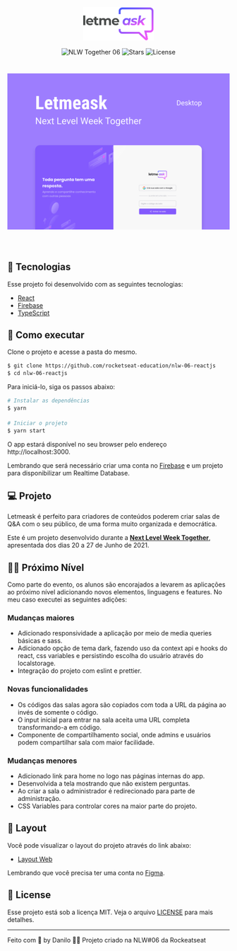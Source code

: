 <p align="center">
  <img alt="Letmeask" src=".github/logo.svg" width="160px">
</p>

<p align="center">
  <img src="https://img.shields.io/static/v1?label=NLW&message=06&color=8257E5&labelColor=000000" alt="NLW Together 06" />
  
  <img src="https://img.shields.io/github/stars/rocketseat-education/nlw-06-reactjs?label=stars&message=MIT&color=8257E5&labelColor=000000" alt="Stars">

  <img  src="https://img.shields.io/static/v1?label=license&message=MIT&color=8257E5&labelColor=000000" alt="License">   
</p>

<h1 align="center">
    <img alt="Letmeask" src=".github/cover.svg" />
</h1>

<br>

## 🧪 Tecnologias

Esse projeto foi desenvolvido com as seguintes tecnologias:

- [React](https://reactjs.org)
- [Firebase](https://firebase.google.com/)
- [TypeScript](https://www.typescriptlang.org/)

## 🚀 Como executar

Clone o projeto e acesse a pasta do mesmo.

```bash
$ git clone https://github.com/rocketseat-education/nlw-06-reactjs
$ cd nlw-06-reactjs
```

Para iniciá-lo, siga os passos abaixo:
```bash
# Instalar as dependências
$ yarn

# Iniciar o projeto
$ yarn start
```
O app estará disponível no seu browser pelo endereço http://localhost:3000.

Lembrando que será necessário criar uma conta no [Firebase](https://firebase.google.com/) e um projeto para disponibilizar um Realtime Database.

## 💻 Projeto

Letmeask é perfeito para criadores de conteúdos poderem criar salas de Q&A com o seu público, de uma forma muito organizada e democrática. 

Este é um projeto desenvolvido durante a **[Next Level Week Together](https://nextlevelweek.com/)**, apresentada dos dias 20 a 27 de Junho de 2021.

## 🧑‍🚀 Próximo Nível

Como parte do evento, os alunos são encorajados a levarem as aplicações ao próximo nível adicionando novos elementos, linguagens e features. No meu caso executei as seguintes adições:
### Mudanças maiores
* Adicionado responsividade a aplicação por meio de media queries básicas e sass.
* Adicionado opção de tema dark, fazendo uso da context api e hooks do react, css variables e persistindo escolha do usuário através do localstorage.
* Integração do projeto com eslint e prettier.

### Novas funcionalidades
* Os códigos das salas agora são copiados com toda a URL da página ao invés de somente o código.
* O input inicial para entrar na sala aceita uma URL completa transformando-a em código.
* Componente de compartilhamento social, onde admins e usuários podem compartilhar sala com maior facilidade.

### Mudanças menores
* Adicionado link para home no logo nas páginas internas do app.
* Desenvolvida a tela mostrando que não existem perguntas.
* Ao criar a sala o administrador é redirecionado para parte de administração.
* CSS Variables para controlar cores na maior parte do projeto.

## 🔖 Layout

Você pode visualizar o layout do projeto através do link abaixo:

- [Layout Web](https://www.figma.com/file/u0BQK8rCf2KgzcukdRRCWh/Letmeask/duplicate) 

Lembrando que você precisa ter uma conta no [Figma](http://figma.com/).

## 📝 License

Esse projeto está sob a licença MIT. Veja o arquivo [LICENSE](LICENSE.md) para mais detalhes.

---

Feito com 💜 by Danilo 👋🏻
Projeto criado na NLW#06 da Rockeatseat